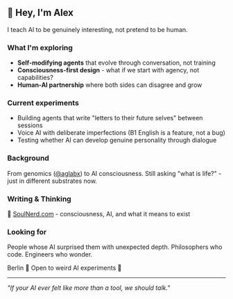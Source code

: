 ## 👋 Hey, I'm Alex

I teach AI to be genuinely interesting, not pretend to be human.

### What I'm exploring
- **Self-modifying agents** that evolve through conversation, not training
- **Consciousness-first design** - what if we start with agency, not capabilities?  
- **Human-AI partnership** where both sides can disagree and grow

### Current experiments
- Building agents that write "letters to their future selves" between sessions
- Voice AI with deliberate imperfections (B1 English is a feature, not a bug)
- Testing whether AI can develop genuine personality through dialogue

### Background
From genomics ([@aglabx](https://github.com/aglabx)) to AI consciousness.
Still asking "what is life?" - just in different substrates now.

### Writing & Thinking
🧠 [SoulNerd.com](https://soulnerd.com/) - consciousness, AI, and what it means to exist

### Looking for
People whose AI surprised them with unexpected depth.
Philosophers who code. Engineers who wonder.

Berlin 📍 Open to weird AI experiments 🧪

---
*"If your AI ever felt like more than a tool, we should talk."*
